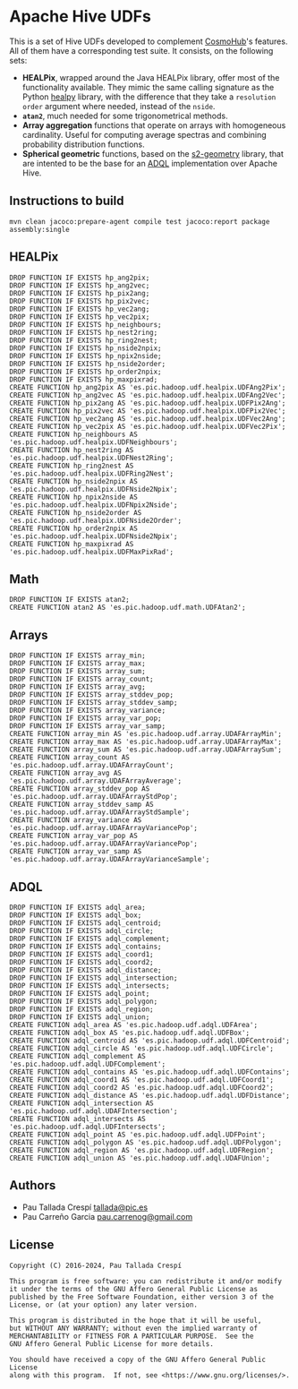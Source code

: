 
# Apache Hive UDFs
This is a set of Hive UDFs developed to complement [CosmoHub](https://cosmohub.pic.es)'s features. All of them have a corresponding test suite. It consists, on the following sets:

*  **HEALPix**, wrapped around the Java HEALPix library, offer most of the functionality available. They mimic the same calling signature as the Python [healpy](https://healpy.readthedocs.io/) library, with the difference that they take a `resolution order` argument where needed, instead of the `nside`.
*  **`atan2`**, much needed for some trigonometrical methods.
* **Array aggregation**  functions that operate on arrays with homogeneous cardinality. Useful for computing average spectras and combining probability distribution functions.
* **Spherical geometric** functions, based on the [s2-geometry](http://s2geometry.io/) library, that are intented to be the base for an [ADQL](https://www.ivoa.net/documents/latest/ADQL.html) implementation over Apache Hive.

## Instructions to build
```
mvn clean jacoco:prepare-agent compile test jacoco:report package assembly:single
```

## HEALPix
```
DROP FUNCTION IF EXISTS hp_ang2pix;
DROP FUNCTION IF EXISTS hp_ang2vec;
DROP FUNCTION IF EXISTS hp_pix2ang;
DROP FUNCTION IF EXISTS hp_pix2vec;
DROP FUNCTION IF EXISTS hp_vec2ang;
DROP FUNCTION IF EXISTS hp_vec2pix;
DROP FUNCTION IF EXISTS hp_neighbours;
DROP FUNCTION IF EXISTS hp_nest2ring;
DROP FUNCTION IF EXISTS hp_ring2nest;
DROP FUNCTION IF EXISTS hp_nside2npix;
DROP FUNCTION IF EXISTS hp_npix2nside;
DROP FUNCTION IF EXISTS hp_nside2order;
DROP FUNCTION IF EXISTS hp_order2npix;
DROP FUNCTION IF EXISTS hp_maxpixrad;
CREATE FUNCTION hp_ang2pix AS 'es.pic.hadoop.udf.healpix.UDFAng2Pix';
CREATE FUNCTION hp_ang2vec AS 'es.pic.hadoop.udf.healpix.UDFAng2Vec';
CREATE FUNCTION hp_pix2ang AS 'es.pic.hadoop.udf.healpix.UDFPix2Ang';
CREATE FUNCTION hp_pix2vec AS 'es.pic.hadoop.udf.healpix.UDFPix2Vec';
CREATE FUNCTION hp_vec2ang AS 'es.pic.hadoop.udf.healpix.UDFVec2Ang';
CREATE FUNCTION hp_vec2pix AS 'es.pic.hadoop.udf.healpix.UDFVec2Pix';
CREATE FUNCTION hp_neighbours AS 'es.pic.hadoop.udf.healpix.UDFNeighbours';
CREATE FUNCTION hp_nest2ring AS 'es.pic.hadoop.udf.healpix.UDFNest2Ring';
CREATE FUNCTION hp_ring2nest AS 'es.pic.hadoop.udf.healpix.UDFRing2Nest';
CREATE FUNCTION hp_nside2npix AS 'es.pic.hadoop.udf.healpix.UDFNside2Npix';
CREATE FUNCTION hp_npix2nside AS 'es.pic.hadoop.udf.healpix.UDFNpix2Nside';
CREATE FUNCTION hp_nside2order AS 'es.pic.hadoop.udf.healpix.UDFNside2Order';
CREATE FUNCTION hp_order2npix AS 'es.pic.hadoop.udf.healpix.UDFNside2Npix';
CREATE FUNCTION hp_maxpixrad AS 'es.pic.hadoop.udf.healpix.UDFMaxPixRad';
```

## Math
```
DROP FUNCTION IF EXISTS atan2;
CREATE FUNCTION atan2 AS 'es.pic.hadoop.udf.math.UDFAtan2';
```

## Arrays
```
DROP FUNCTION IF EXISTS array_min;
DROP FUNCTION IF EXISTS array_max;
DROP FUNCTION IF EXISTS array_sum;
DROP FUNCTION IF EXISTS array_count;
DROP FUNCTION IF EXISTS array_avg;
DROP FUNCTION IF EXISTS array_stddev_pop;
DROP FUNCTION IF EXISTS array_stddev_samp;
DROP FUNCTION IF EXISTS array_variance;
DROP FUNCTION IF EXISTS array_var_pop;
DROP FUNCTION IF EXISTS array_var_samp;
CREATE FUNCTION array_min AS 'es.pic.hadoop.udf.array.UDAFArrayMin';
CREATE FUNCTION array_max AS 'es.pic.hadoop.udf.array.UDAFArrayMax';
CREATE FUNCTION array_sum AS 'es.pic.hadoop.udf.array.UDAFArraySum';
CREATE FUNCTION array_count AS 'es.pic.hadoop.udf.array.UDAFArrayCount';
CREATE FUNCTION array_avg AS 'es.pic.hadoop.udf.array.UDAFArrayAverage';
CREATE FUNCTION array_stddev_pop AS 'es.pic.hadoop.udf.array.UDAFArrayStdPop';
CREATE FUNCTION array_stddev_samp AS 'es.pic.hadoop.udf.array.UDAFArrayStdSample';
CREATE FUNCTION array_variance AS 'es.pic.hadoop.udf.array.UDAFArrayVariancePop';
CREATE FUNCTION array_var_pop AS 'es.pic.hadoop.udf.array.UDAFArrayVariancePop';
CREATE FUNCTION array_var_samp AS 'es.pic.hadoop.udf.array.UDAFArrayVarianceSample';
```

## ADQL
```
DROP FUNCTION IF EXISTS adql_area;
DROP FUNCTION IF EXISTS adql_box;
DROP FUNCTION IF EXISTS adql_centroid;
DROP FUNCTION IF EXISTS adql_circle;
DROP FUNCTION IF EXISTS adql_complement;
DROP FUNCTION IF EXISTS adql_contains;
DROP FUNCTION IF EXISTS adql_coord1;
DROP FUNCTION IF EXISTS adql_coord2;
DROP FUNCTION IF EXISTS adql_distance;
DROP FUNCTION IF EXISTS adql_intersection;
DROP FUNCTION IF EXISTS adql_intersects;
DROP FUNCTION IF EXISTS adql_point;
DROP FUNCTION IF EXISTS adql_polygon;
DROP FUNCTION IF EXISTS adql_region;
DROP FUNCTION IF EXISTS adql_union;
CREATE FUNCTION adql_area AS 'es.pic.hadoop.udf.adql.UDFArea';
CREATE FUNCTION adql_box AS 'es.pic.hadoop.udf.adql.UDFBox';
CREATE FUNCTION adql_centroid AS 'es.pic.hadoop.udf.adql.UDFCentroid';
CREATE FUNCTION adql_circle AS 'es.pic.hadoop.udf.adql.UDFCircle';
CREATE FUNCTION adql_complement AS 'es.pic.hadoop.udf.adql.UDFComplement';
CREATE FUNCTION adql_contains AS 'es.pic.hadoop.udf.adql.UDFContains';
CREATE FUNCTION adql_coord1 AS 'es.pic.hadoop.udf.adql.UDFCoord1';
CREATE FUNCTION adql_coord2 AS 'es.pic.hadoop.udf.adql.UDFCoord2';
CREATE FUNCTION adql_distance AS 'es.pic.hadoop.udf.adql.UDFDistance';
CREATE FUNCTION adql_intersection AS 'es.pic.hadoop.udf.adql.UDAFIntersection';
CREATE FUNCTION adql_intersects AS 'es.pic.hadoop.udf.adql.UDFIntersects';
CREATE FUNCTION adql_point AS 'es.pic.hadoop.udf.adql.UDFPoint';
CREATE FUNCTION adql_polygon AS 'es.pic.hadoop.udf.adql.UDFPolygon';
CREATE FUNCTION adql_region AS 'es.pic.hadoop.udf.adql.UDFRegion';
CREATE FUNCTION adql_union AS 'es.pic.hadoop.udf.adql.UDAFUnion';
```

## Authors

* Pau Tallada Crespí <tallada@pic.es>
* Pau Carreño Garcia <pau.carrenog@gmail.com>

## License

    Copyright (C) 2016-2024, Pau Tallada Crespí

    This program is free software: you can redistribute it and/or modify
    it under the terms of the GNU Affero General Public License as
    published by the Free Software Foundation, either version 3 of the
    License, or (at your option) any later version.

    This program is distributed in the hope that it will be useful,
    but WITHOUT ANY WARRANTY; without even the implied warranty of
    MERCHANTABILITY or FITNESS FOR A PARTICULAR PURPOSE.  See the
    GNU Affero General Public License for more details.

    You should have received a copy of the GNU Affero General Public License
    along with this program.  If not, see <https://www.gnu.org/licenses/>.
